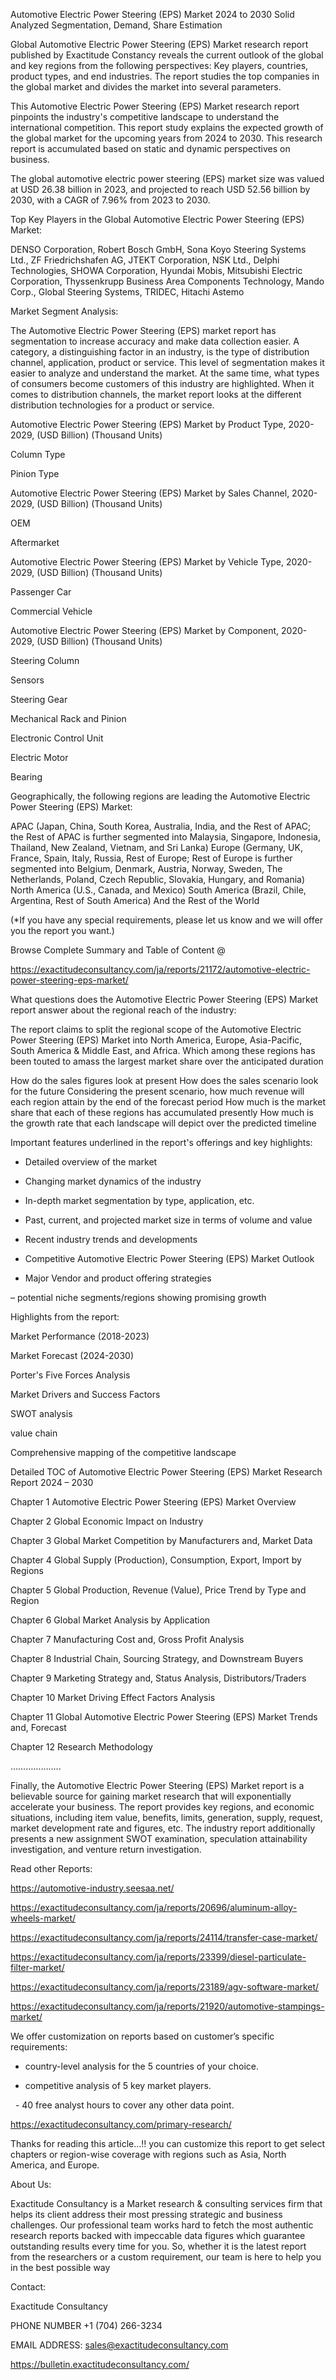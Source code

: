 Automotive Electric Power Steering (EPS) Market 2024 to 2030 Solid Analyzed Segmentation, Demand, Share Estimation

Global Automotive Electric Power Steering (EPS) Market research report published by Exactitude Constancy reveals the current outlook of the global and key regions from the following perspectives: Key players, countries, product types, and end industries. The report studies the top companies in the global market and divides the market into several parameters.

This Automotive Electric Power Steering (EPS) Market research report pinpoints the industry's competitive landscape to understand the international competition. This report study explains the expected growth of the global market for the upcoming years from 2024 to 2030. This research report is accumulated based on static and dynamic perspectives on business.

The global automotive electric power steering (EPS) market size was valued at USD 26.38 billion in 2023, and projected to reach USD 52.56 billion by 2030, with a CAGR of 7.96% from 2023 to 2030.

Top Key Players in the Global Automotive Electric Power Steering (EPS) Market:

DENSO Corporation, Robert Bosch GmbH, Sona Koyo Steering Systems Ltd., ZF Friedrichshafen AG, JTEKT Corporation, NSK Ltd., Delphi Technologies, SHOWA Corporation, Hyundai Mobis, Mitsubishi Electric Corporation, Thyssenkrupp Business Area Components Technology, Mando Corp., Global Steering Systems, TRIDEC, Hitachi Astemo

Market Segment Analysis:

The Automotive Electric Power Steering (EPS) market report has segmentation to increase accuracy and make data collection easier. A category, a distinguishing factor in an industry, is the type of distribution channel, application, product or service. This level of segmentation makes it easier to analyze and understand the market. At the same time, what types of consumers become customers of this industry are highlighted. When it comes to distribution channels, the market report looks at the different distribution technologies for a product or service.

Automotive Electric Power Steering (EPS) Market by Product Type, 2020-2029, (USD Billion) (Thousand Units)

Column Type

Pinion Type

Automotive Electric Power Steering (EPS) Market by Sales Channel, 2020-2029, (USD Billion) (Thousand Units)

OEM

Aftermarket

Automotive Electric Power Steering (EPS) Market by Vehicle Type, 2020-2029, (USD Billion) (Thousand Units)

Passenger Car

Commercial Vehicle

Automotive Electric Power Steering (EPS) Market by Component, 2020-2029, (USD Billion) (Thousand Units)

Steering Column

Sensors

Steering Gear

Mechanical Rack and Pinion

Electronic Control Unit

Electric Motor

Bearing

Geographically, the following regions are leading the Automotive Electric Power Steering (EPS) Market:

APAC (Japan, China, South Korea, Australia, India, and the Rest of APAC; the Rest of APAC is further segmented into Malaysia, Singapore, Indonesia, Thailand, New Zealand, Vietnam, and Sri Lanka)
Europe (Germany, UK, France, Spain, Italy, Russia, Rest of Europe; Rest of Europe is further segmented into Belgium, Denmark, Austria, Norway, Sweden, The Netherlands, Poland, Czech Republic, Slovakia, Hungary, and Romania)
North America (U.S., Canada, and Mexico)
South America (Brazil, Chile, Argentina, Rest of South America)
And the Rest of the World

(*If you have any special requirements, please let us know and we will offer you the report you want.)

Browse Complete Summary and Table of Content @

https://exactitudeconsultancy.com/ja/reports/21172/automotive-electric-power-steering-eps-market/

What questions does the Automotive Electric Power Steering (EPS) Market report answer about the regional reach of the industry:

The report claims to split the regional scope of the Automotive Electric Power Steering (EPS) Market into North America, Europe, Asia-Pacific, South America & Middle East, and Africa. Which among these regions has been touted to amass the largest market share over the anticipated duration

How do the sales figures look at present How does the sales scenario look for the future
Considering the present scenario, how much revenue will each region attain by the end of the forecast period
How much is the market share that each of these regions has accumulated presently
How much is the growth rate that each landscape will depict over the predicted timeline

Important features underlined in the report's offerings and key highlights:

- Detailed overview of the market

- Changing market dynamics of the industry

- In-depth market segmentation by type, application, etc.

- Past, current, and projected market size in terms of volume and value

- Recent industry trends and developments

- Competitive Automotive Electric Power Steering (EPS) Market Outlook

- Major Vendor and product offering strategies

– potential niche segments/regions showing promising growth

Highlights from the report:

Market Performance (2018-2023)

Market Forecast (2024-2030)

Porter's Five Forces Analysis

Market Drivers and Success Factors

SWOT analysis

value chain

Comprehensive mapping of the competitive landscape

Detailed TOC of Automotive Electric Power Steering (EPS) Market Research Report 2024 – 2030

Chapter 1 Automotive Electric Power Steering (EPS) Market Overview

Chapter 2 Global Economic Impact on Industry

Chapter 3 Global Market Competition by Manufacturers and, Market Data

Chapter 4 Global Supply (Production), Consumption, Export, Import by Regions

Chapter 5 Global Production, Revenue (Value), Price Trend by Type and Region

Chapter 6 Global Market Analysis by Application

Chapter 7 Manufacturing Cost and, Gross Profit Analysis

Chapter 8 Industrial Chain, Sourcing Strategy, and Downstream Buyers

Chapter 9 Marketing Strategy and, Status Analysis, Distributors/Traders

Chapter 10 Market Driving Effect Factors Analysis

Chapter 11 Global Automotive Electric Power Steering (EPS) Market Trends and, Forecast

Chapter 12 Research Methodology

………………..

Finally, the Automotive Electric Power Steering (EPS) Market report is a believable source for gaining market research that will exponentially accelerate your business. The report provides key regions, and economic situations, including item value, benefits, limits, generation, supply, request, market development rate and figures, etc. The industry report additionally presents a new assignment SWOT examination, speculation attainability investigation, and venture return investigation.

Read other Reports:

https://automotive-industry.seesaa.net/

https://exactitudeconsultancy.com/ja/reports/20696/aluminum-alloy-wheels-market/

https://exactitudeconsultancy.com/ja/reports/24114/transfer-case-market/

https://exactitudeconsultancy.com/ja/reports/23399/diesel-particulate-filter-market/

https://exactitudeconsultancy.com/ja/reports/23189/agv-software-market/

https://exactitudeconsultancy.com/ja/reports/21920/automotive-stampings-market/

We offer customization on reports based on customer’s specific requirements:

- country-level analysis for the 5 countries of your choice.

- competitive analysis of 5 key market players.

  - 40 free analyst hours to cover any other data point.

https://exactitudeconsultancy.com/primary-research/

Thanks for reading this article...!! you can customize this report to get select chapters or region-wise coverage with regions such as Asia, North America, and Europe.

About Us:

Exactitude Consultancy is a Market research & consulting services firm that helps its client address their most pressing strategic and business challenges. Our professional team works hard to fetch the most authentic research reports backed with impeccable data figures which guarantee outstanding results every time for you. So, whether it is the latest report from the researchers or a custom requirement, our team is here to help you in the best possible way

Contact:

Exactitude Consultancy

PHONE NUMBER +1 (704) 266-3234

EMAIL ADDRESS: sales@exactitudeconsultancy.com

https://bulletin.exactitudeconsultancy.com/
